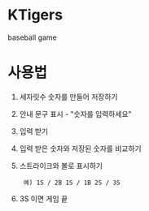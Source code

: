 # KTigers
baseball game

# 사용법
1. 세자릿수 숫자를 만들어 저장하기
2. 안내 문구 표시 - "숫자를 입력하세요"
3. 입력 받기
4. 입력 받은 숫자와 저장된 숫자를 비교하기
5. 스트라이크와 볼로 표시하기
        
        예) 1S / 2B 1S / 1B 2S / 3S

6. 3S 이면 게임 끝